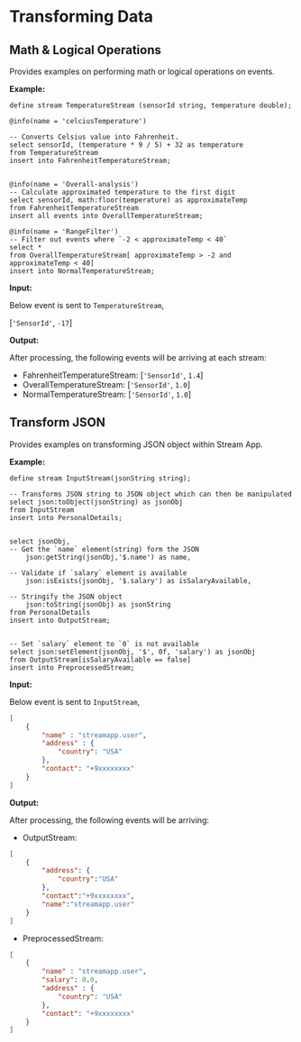 # Transforming Data

## Math & Logical Operations

Provides examples on performing math or logical operations on events.

**Example:**

```
define stream TemperatureStream (sensorId string, temperature double);

@info(name = 'celciusTemperature')

-- Converts Celsius value into Fahrenheit.
select sensorId, (temperature * 9 / 5) + 32 as temperature
from TemperatureStream
insert into FahrenheitTemperatureStream;


@info(name = 'Overall-analysis')
-- Calculate approximated temperature to the first digit 
select sensorId, math:floor(temperature) as approximateTemp 
from FahrenheitTemperatureStream
insert all events into OverallTemperatureStream;

@info(name = 'RangeFilter') 
-- Filter out events where `-2 < approximateTemp < 40`
select *
from OverallTemperatureStream[ approximateTemp > -2 and approximateTemp < 40]
insert into NormalTemperatureStream;
```

**Input:**

Below event is sent to `TemperatureStream`,

[`'SensorId'`, `-17`]

**Output:**

After processing, the following events will be arriving at each stream:

* FahrenheitTemperatureStream: [`'SensorId'`, `1.4`]
* OverallTemperatureStream: [`'SensorId'`, `1.0`]
* NormalTemperatureStream: [`'SensorId'`, `1.0`]

## Transform JSON

Provides examples on transforming JSON object within Stream App.

**Example:**

```
define stream InputStream(jsonString string);

-- Transforms JSON string to JSON object which can then be manipulated
select json:toObject(jsonString) as jsonObj 
from InputStream 
insert into PersonalDetails;


select jsonObj, 
-- Get the `name` element(string) form the JSON
    json:getString(jsonObj,'$.name') as name,

-- Validate if `salary` element is available
    json:isExists(jsonObj, '$.salary') as isSalaryAvailable,

-- Stringify the JSON object
    json:toString(jsonObj) as jsonString
from PersonalDetails
insert into OutputStream;


-- Set `salary` element to `0` is not available 
select json:setElement(jsonObj, '$', 0f, 'salary') as jsonObj
from OutputStream[isSalaryAvailable == false]
insert into PreprocessedStream;
```

**Input:**

Below event is sent to `InputStream`,

```json
[
    {
        "name" : "streamapp.user",
        "address" : {
            "country": "USA"
        },
        "contact": "+9xxxxxxxx"
    }
]
```

**Output:**

After processing, the following events will be arriving:

* OutputStream:

```json
[ 
    {
        "address": {
            "country":"USA"
        },
        "contact":"+9xxxxxxxx",
        "name":"streamapp.user"
    }
]
```

* PreprocessedStream:

```json
[
    {
        "name" : "streamapp.user",
        "salary": 0.0,
        "address" : {
            "country": "USA"
        },
        "contact": "+9xxxxxxxx"
    }
]
```